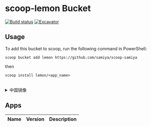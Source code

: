 # scoop-lemon Bucket
[![Build status](https://img.shields.io/appveyor/ci/samiya/scoop-samiya/main.svg?style=popout&logo=appveyor&label=AppVeyor)](https://ci.appveyor.com/project/samiya/scoop-samiya/branch/main)
[![Excavator](https://github.com/samiya/scoop-samiya/actions/workflows/schedule.yml/badge.svg)](https://github.com/samiya/scoop-samiya/actions/workflows/schedule.yml)

## Usage

To add this bucket to scoop, run the following command in PowerShell:

```
scoop bucket add lemon https://github.com/samiya/scoop-samiya
```

then

```
scoop install lemon/<app_name>
```
<br/>
<details>
<summary>中国镜像</summary>
<br/>

```
scoop bucket add lemon https://jihulab.com/samiya/scoop-samiya
```

</details>


## Apps

<!-- <apps> -->
<!-- The following table was inserted by makeindex.py -->
<!-- Your edits will be lost the next time makeindex.py is run -->
|Name|Version|Description|
|----|-------|-----------|
